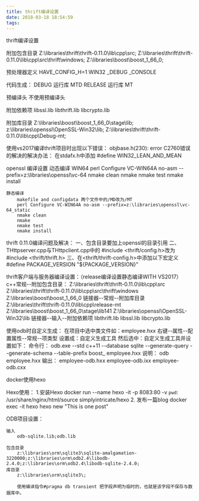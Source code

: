 ```yaml
---
title: thrift编译设置
date: 2018-03-18 18:54:59
tags:
---
```



thrift编译设置

附加包含目录
	Z:\libraries\thrift\thrift-0.11.0\lib\cpp\src;
	Z:\libraries\thrift\thrift-0.11.0\lib\cpp\src\thrift\windows;
	Z:\libraries\boost\boost_1_66_0;


预处理器定义
	HAVE_CONFIG_H=1
	WIN32
	_DEBUG
	_CONSOLE

代码生成：
	DEBUG  运行库 MTD
	RELEASE 运行库 MT


预编译头
	不使用预编译头



附加依赖项
	libssl.lib
	libthrift.lib
	libcrypto.lib

附加库目录
	Z:\libraries\boost\boost_1_66_0\stage\lib;
	z:\libraries\openssl\OpenSSL-Win32\lib;
	Z:\libraries\thrift\thrift-0.11.0\lib\cpp\Debug-mt;



使用vs2017编译thrift项目时出现以下错误：
	objbase.h(230): error C2760错误的解决的解决办法：
	在stdafx.h中添加
	#define WIN32_LEAN_AND_MEAN



openssl 编译设置
	动态编译
		WIN64
		perl Configure VC-WIN64A no-asm --prefix=z:\libraries\openssl\vc-64
		nmake clean
		nmake 
		nmake test
		nmake install


	静态编译
		makefile and configdata 两个文件中的/MD改为/MT
		perl Configure VC-WIN64A no-asm --prefix=z:\libraries\openssl\vc-64_static
		nmake clean
		nmake
		nmake test
		nmake install



thrift 0.11.0编译问题及解决：
	一、包含目录要加上openssl的目录引用
	二、THttpserver.cpp与THttpclient.cpp中的
		#include <thrift/config.h>改为
		#include <thrift/thrift.h>
	三、在<thrift/thrift-config.h>中添加以下宏定义
		#define PACKAGE_VERSION  "${PACKAGE_VERSION}"




thrift客户端与服务器编译设置：（release编译设置静态编译WITH VS2017）
	c++常规--附加包含目录：
		Z:\libraries\thrift\thrift-0.11.0\lib\cpp\src
		Z:\libraries\thrift\thrift-0.11.0\lib\cpp\src\thrift\windows
		Z:\libraries\boost\boost_1_66_0
	链接器--常规--附加库目录
		Z:\libraries\thrift\thrift-0.11.0\lib\cpp\release-mt
		Z:\libraries\boost\boost_1_66_0\stage\lib141
		Z:\libraries\openssl\OpenSSL-Win32\lib
	链接器--输入--附加依赖项
		libthrift.lib
		libssl.lib
		libcrypto.lib





使用odb时自定义生成：
在项目中选中类文件如：employee.hxx  右键--属性--配置属性--常规--项类型 设置成：自定义生成工具
然后选中：自定义生成工具并设置如下：
	命令行：
		odb.exe --std c++11 --database sqlite --generate-query --generate-schema --table-prefix boost_ employee.hxx
	说明：
		odb employee.hxx
	输出：
		employee-odb.hxx
		employee-odb.ixx
		employee-odb.cxx




docker使用hexo

Hexo使用：
1.安装Hexo
   docker run --name hexo -it -p 8083:80 -v `pwd`: /usr/share/nginx/html/source simplyintricate/hexo
2. 发布一篇blog
docker exec -it hexo hexo new "This is one post"



ODB项目设置：

	输入
		odb-sqlite.lib;odb.lib

	包含目录
		z:\libraries\orm\sqlite3\sqlite-amalgamation-3220000;z:\libraries\orm\odb2.4\libodb-2.4.0;z:\libraries\orm\odb2.4\libodb-sqlite-2.4.0;
	库目录
		z:\libraries\orm\sqlite3\;

		使用编译指令#pragma db transient 把字段声明为临时的，也就是该字段不保存与数据库中。